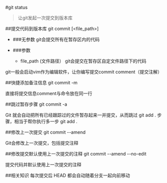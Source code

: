 #git status
>让git发起一次提交到版本库

##提交代码到版本库
    git commit [<file_path>]
    
*   ###无参数
git会提交所有在暂存区内的代码

*   ###参数
    *   file_path (文件路径）
git会提交在暂存区自定文件路径下的代码  

git一般会启动vim作为编辑软件，让你编写提交commit comment（提交注解）

##快捷添加备注信息
    git commit -m
    
直接将提交信息comment与命令放在同一行

##跳过暂存步骤
    git commit -a
    
Git 就会自动把所有已经跟踪过的文件暂存起来一并提交，从而跳过 git add . 步骤，相当于帮你执行多一步 git add .

##修改上一次提交
    git commit --amend
    
Git会修改上一次提交，包括提交注释

##修改提交默认使用上一次提交的注释
    git commit --amend --no-edit
    
提交代码并默认使用上一次提交的注释

##相关知识
每次提交后 HEAD 都会自动随着分支一起向前移动